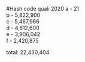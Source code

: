 #Hash code quali 2020
a - 21\
b - 5,822,900\
c - 5,467,966\
d - 4,812,600\
e - 3,906,042\
f - 2,420,875

total: 22,430,404